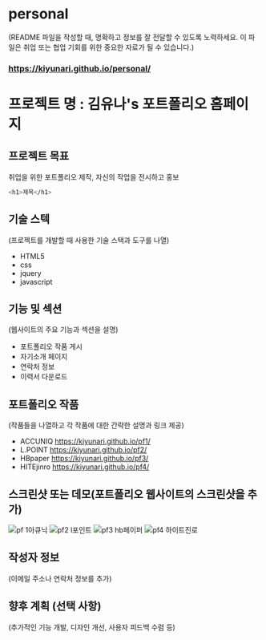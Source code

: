 # personal
(README 파일을 작성할 때, 명확하고 정보를 잘 전달할 수 있도록 노력하세요. 이 파일은 취업 또는 협업 기회를 위한 중요한 자료가 될 수 있습니다.)
### https://kiyunari.github.io/personal/
# 프로젝트 명 : 김유나's 포트폴리오 홈페이지

## 프로젝트 목표
취업을 위한 포트폴리오 제작, 자신의 작업을 전시하고 홍보
```bash
<h1>제목</h1>
```
## 기술 스텍
(프로젝트를 개발할 때 사용한 기술 스택과 도구를 나열)
- HTML5
- css
- jquery
- javascript

## 기능 및 섹션
(웹사이트의 주요 기능과 섹션을 설명)

- 포트폴리오 작품 게시
- 자기소개 페이지
- 연락처 정보
- 이력서 다운로드 

## 포트폴리오 작품
(작품들을 나열하고 각 작품에 대한 간략한 설명과 링크 제공)
- ACCUNIQ https://kiyunari.github.io/pf1/
- L.POINT https://kiyunari.github.io/pf2/
- HBpaper https://kiyunari.github.io/pf3/
- HITEjinro https://kiyunari.github.io/pf4/
## 스크린샷 또는 데모(포트폴리오 웹사이트의 스크린샷을 추가)
![pf 1아큐닉](https://github.com/kiyunari/personal/assets/150096237/e03b7d46-71ba-4f3c-8c03-d55ab9faafee)
![pf2 l포인트](https://github.com/kiyunari/personal/assets/150096237/fc8c9428-c889-4335-b11e-c6ce3fbff53e)
![pf3 hb페이퍼](https://github.com/kiyunari/personal/assets/150096237/faf5927c-51f3-44f2-85b1-26f28ea1b308)
![pf4 하이트진로](https://github.com/kiyunari/personal/assets/150096237/22471d83-1d7a-4dd8-b442-62151ec22efc)


## 작성자 정보
(이메일 주소나 연락처 정보를 추가)

## 향후 계획 (선택 사항)
(추가적인 기능 개발, 디자인 개선, 사용자 피드백 수렴 등)

